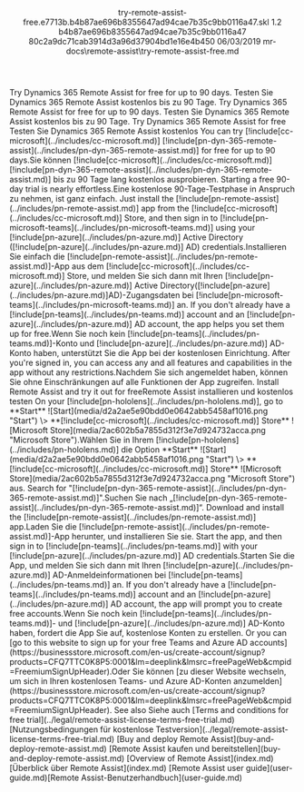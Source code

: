 <?xml version="1.0" encoding="UTF-8"?>
<xliff xmlns:logoport="urn:logoport:xliffeditor:xliff-extras:1.0" xmlns:tilt="urn:logoport:xliffeditor:tilt-non-translatables:1.0" xmlns:xsi="http://www.w3.org/2001/XMLSchema-instance" xmlns="urn:oasis:names:tc:xliff:document:1.2" xmlns:xliffext="urn:microsoft:content:schema:xliffextensions" version="1.2" xsi:schemaLocation="urn:oasis:names:tc:xliff:document:1.2 xliff-core-1.2-transitional.xsd">
  <file datatype="xml" source-language="en-US" original="try-remote-assist-free.md" target-language="de-DE">
    <header>
      <tool tool-company="Microsoft" tool-version="1.0-d915bc8" tool-name="mdxliff" tool-id="mdxliff"/>
      <xliffext:skl_file_name>try-remote-assist-free.e7713b.b4b87ae696b8355647ad94cae7b35c9bb0116a47.skl</xliffext:skl_file_name>
      <xliffext:version>1.2</xliffext:version>
      <xliffext:ms.openlocfilehash>b4b87ae696b8355647ad94cae7b35c9bb0116a47</xliffext:ms.openlocfilehash>
      <xliffext:ms.sourcegitcommit>80c2a9dc71cab3914d3a96d37904bd1e16e4b450</xliffext:ms.sourcegitcommit>
      <xliffext:ms.lasthandoff>06/03/2019</xliffext:ms.lasthandoff>
      <xliffext:ms.openlocfilepath>mr-docs\remote-assist\try-remote-assist-free.md</xliffext:ms.openlocfilepath>
    </header>
    <body>
      <group extype="content" id="content">
        <trans-unit xml:space="preserve" translate="yes" id="101" restype="x-metadata">
          <source>Try Dynamics 365 Remote Assist for free for up to 90 days.</source>
        <target logoport:matchpercent="101" state="translated" state-qualifier="leveraged-tm">Testen Sie Dynamics 365 Remote Assist kostenlos bis zu 90 Tage.</target></trans-unit>
        <trans-unit xml:space="preserve" translate="yes" id="102" restype="x-metadata">
          <source>Try Dynamics 365 Remote Assist for free for up to 90 days.</source>
        <target logoport:matchpercent="101" state="translated" state-qualifier="leveraged-tm">Testen Sie Dynamics 365 Remote Assist kostenlos bis zu 90 Tage.</target></trans-unit>
        <trans-unit xml:space="preserve" translate="yes" id="103">
          <source>Try Dynamics 365 Remote Assist for free</source>
        <target logoport:matchpercent="101" state="translated" state-qualifier="leveraged-tm">Testen Sie Dynamics 365 Remote Assist kostenlos</target></trans-unit>
        <trans-unit xml:space="preserve" translate="yes" id="104">
          <source>You can try <ph id="ph1">[!include[cc-microsoft](../includes/cc-microsoft.md)]</ph> <ph id="ph2">[!include[pn-dyn-365-remote-assist](../includes/pn-dyn-365-remote-assist.md)]</ph> for free for up to 90 days.</source><target logoport:matchpercent="100" state="translated" state-qualifier="exact-match">Sie können <ph id="ph1">[!include[cc-microsoft](../includes/cc-microsoft.md)]</ph> <ph id="ph2">[!include[pn-dyn-365-remote-assist](../includes/pn-dyn-365-remote-assist.md)]</ph> bis zu 90 Tage lang kostenlos ausprobieren.</target>
        </trans-unit>
        <trans-unit xml:space="preserve" translate="yes" id="105">
          <source>Starting a free 90-day trial is nearly effortless.</source><target logoport:matchpercent="100" state="translated" state-qualifier="exact-match">Eine kostenlose 90-Tage-Testphase in Anspruch zu nehmen, ist ganz einfach.</target>
        </trans-unit>
        <trans-unit xml:space="preserve" translate="yes" id="106">
          <source>Just install the <ph id="ph1">[!include[pn-remote-assist](../includes/pn-remote-assist.md)]</ph> app from the <ph id="ph2">[!include[cc-microsoft](../includes/cc-microsoft.md)]</ph> Store, and then sign in to <ph id="ph3">[!include[pn-microsoft-teams](../includes/pn-microsoft-teams.md)]</ph> using your <ph id="ph4">[!include[pn-azure](../includes/pn-azure.md)]</ph> Active Directory (<ph id="ph5">[!include[pn-azure](../includes/pn-azure.md)]</ph> AD) credentials.</source><target logoport:matchpercent="80" state="translated" state-qualifier="fuzzy-match">Installieren Sie einfach die <ph id="ph1">[!include[pn-remote-assist](../includes/pn-remote-assist.md)]</ph>-App aus dem <ph id="ph2">[!include[cc-microsoft](../includes/cc-microsoft.md)]</ph> Store, und melden Sie sich dann mit Ihren <ph id="ph4">[!include[pn-azure](../includes/pn-azure.md)]</ph> Active Directory(<ph id="ph5">[!include[pn-azure](../includes/pn-azure.md)]</ph>AD)-Zugangsdaten bei <ph id="ph3">[!include[pn-microsoft-teams](../includes/pn-microsoft-teams.md)]</ph> an.</target>
        </trans-unit>
        <trans-unit xml:space="preserve" translate="yes" id="107">
          <source>If you don't already have a <ph id="ph1">[!include[pn-teams](../includes/pn-teams.md)]</ph> account and an <ph id="ph2">[!include[pn-azure](../includes/pn-azure.md)]</ph> AD account, the app helps you set them up for free.</source><target logoport:matchpercent="92" state="translated" state-qualifier="fuzzy-match">Wenn Sie noch kein <ph id="ph1">[!include[pn-teams](../includes/pn-teams.md)]</ph>-Konto und <ph id="ph2">[!include[pn-azure](../includes/pn-azure.md)]</ph> AD-Konto haben, unterstützt Sie die App bei der kostenlosen Einrichtung.</target>
        </trans-unit>
        <trans-unit xml:space="preserve" translate="yes" id="108">
          <source>After you're signed in, you can access any and all features and capabilities in the app without any restrictions.</source><target logoport:matchpercent="101" state="translated" state-qualifier="id-match">Nachdem Sie sich angemeldet haben, können Sie ohne Einschränkungen auf alle Funktionen der App zugreifen.</target>
        </trans-unit>
        <trans-unit xml:space="preserve" translate="yes" id="109">
          <source>Install Remote Assist and try it out for free</source><target logoport:matchpercent="101" state="translated" state-qualifier="id-match">Remote Assist installieren und kostenlos testen</target>
        </trans-unit>
        <trans-unit xml:space="preserve" translate="yes" id="110">
          <source>On your <ph id="ph1">[!include[pn-hololens](../includes/pn-hololens.md)]</ph>, go to <bpt id="p1">**</bpt>Start<ept id="p1">**</ept> <bpt id="p2">![</bpt>Start<ept id="p2">]</ept><bpt id="p3">(media/d2a2ae5e90bdd0e0642abb5458af1016.png "</bpt>Start<ept id="p3">")</ept> <ph id="ph2">\&gt;</ph> <bpt id="p4">**</bpt><ph id="ph3">[!include[cc-microsoft](../includes/cc-microsoft.md)]</ph> Store<ept id="p4">**</ept> <bpt id="p5">![</bpt>Microsoft Store<ept id="p5">]</ept><bpt id="p6">(media/2ac602b5a7855d312f3e7d924732acca.png "</bpt>Microsoft Store<ept id="p6">")</ept>.</source><target logoport:matchpercent="101" state="translated" state-qualifier="id-match">Wählen Sie in Ihrem <ph id="ph1">[!include[pn-hololens](../includes/pn-hololens.md)]</ph> die Option <bpt id="p1">**</bpt>Start<ept id="p1">**</ept> <bpt id="p2">![</bpt>Start<ept id="p2">]</ept><bpt id="p3">(media/d2a2ae5e90bdd0e0642abb5458af1016.png "</bpt>Start<ept id="p3">")</ept> <ph id="ph2">\&gt;</ph> <bpt id="p4">**</bpt><ph id="ph3">[!include[cc-microsoft](../includes/cc-microsoft.md)]</ph> Store<ept id="p4">**</ept> <bpt id="p5">![</bpt>Microsoft Store<ept id="p5">]</ept><bpt id="p6">(media/2ac602b5a7855d312f3e7d924732acca.png "</bpt>Microsoft Store<ept id="p6">")</ept> aus.</target>
        </trans-unit>
        <trans-unit xml:space="preserve" translate="yes" id="111">
          <source>Search for "<ph id="ph1">[!include[pn-dyn-365-remote-assist](../includes/pn-dyn-365-remote-assist.md)]</ph>".</source><target logoport:matchpercent="101" state="translated" state-qualifier="id-match">Suchen Sie nach „<ph id="ph1">[!include[pn-dyn-365-remote-assist](../includes/pn-dyn-365-remote-assist.md)]</ph>“.</target>
        </trans-unit>
        <trans-unit xml:space="preserve" translate="yes" id="112">
          <source>Download and install the <ph id="ph1">[!include[pn-remote-assist](../includes/pn-remote-assist.md)]</ph> app.</source><target logoport:matchpercent="101" state="translated" state-qualifier="id-match">Laden Sie die <ph id="ph1">[!include[pn-remote-assist](../includes/pn-remote-assist.md)]</ph>-App herunter, und installieren Sie sie.</target>
        </trans-unit>
        <trans-unit xml:space="preserve" translate="yes" id="113">
          <source>Start the app, and then sign in to <ph id="ph1">[!include[pn-teams](../includes/pn-teams.md)]</ph> with your <ph id="ph2">[!include[pn-azure](../includes/pn-azure.md)]</ph> AD credentials.</source><target logoport:matchpercent="101" state="translated" state-qualifier="id-match">Starten Sie die App, und melden Sie sich dann mit Ihren <ph id="ph2">[!include[pn-azure](../includes/pn-azure.md)]</ph> AD-Anmeldeinformationen bei <ph id="ph1">[!include[pn-teams](../includes/pn-teams.md)]</ph> an.</target>
        </trans-unit>
        <trans-unit xml:space="preserve" translate="yes" id="114">
          <source>If you don't already have a <ph id="ph1">[!include[pn-teams](../includes/pn-teams.md)]</ph> account and an <ph id="ph2">[!include[pn-azure](../includes/pn-azure.md)]</ph> AD account, the app will prompt you to create free accounts.</source><target logoport:matchpercent="101" state="translated" state-qualifier="id-match">Wenn Sie noch kein <ph id="ph1">[!include[pn-teams](../includes/pn-teams.md)]</ph>- und <ph id="ph2">[!include[pn-azure](../includes/pn-azure.md)]</ph> AD-Konto haben, fordert die App Sie auf, kostenlose Konten zu erstellen.</target>
        </trans-unit>
        <trans-unit xml:space="preserve" translate="yes" id="115">
          <source>Or you can <bpt id="p1">[</bpt>go to this website to sign up for your free Teams and Azure AD accounts<ept id="p1">](https://businessstore.microsoft.com/en-us/create-account/signup?products=CFQ7TTC0K8P5:0001&amp;lm=deeplink&amp;lmsrc=freePageWeb&amp;cmpid=FreemiumSignUpHeader)</ept>.</source><target logoport:matchpercent="101" state="translated" state-qualifier="id-match">Oder Sie können <bpt id="p1">[</bpt>zu dieser Website wechseln, um sich in Ihren kostenlosen Teams- und Azure AD-Konten anzumelden<ept id="p1">](https://businessstore.microsoft.com/en-us/create-account/signup?products=CFQ7TTC0K8P5:0001&amp;lm=deeplink&amp;lmsrc=freePageWeb&amp;cmpid=FreemiumSignUpHeader)</ept>.</target>
        </trans-unit>
        <trans-unit xml:space="preserve" translate="yes" id="116">
          <source>See also</source>
        <target logoport:matchpercent="101" state="translated" state-qualifier="leveraged-tm">Siehe auch</target></trans-unit>
        <trans-unit xml:space="preserve" translate="yes" id="117">
          <source><bpt id="p1">[</bpt>Terms and conditions for free trial<ept id="p1">](../legal/remote-assist-license-terms-free-trial.md)</ept></source>
        <target logoport:matchpercent="101" state="translated" state-qualifier="leveraged-tm"><bpt id="p1">[</bpt>Nutzungsbedingungen für kostenlose Testversion<ept id="p1">](../legal/remote-assist-license-terms-free-trial.md)</ept></target></trans-unit>
        <trans-unit xml:space="preserve" translate="yes" id="118">
          <source><bpt id="p1">[</bpt>Buy and deploy Remote Assist<ept id="p1">](buy-and-deploy-remote-assist.md)</ept></source>
        <target logoport:matchpercent="100" state="translated" state-qualifier="leveraged-inherited"><bpt id="p1">[</bpt>Remote Assist kaufen und bereitstellen<ept id="p1">](buy-and-deploy-remote-assist.md)</ept></target></trans-unit>
        <trans-unit xml:space="preserve" translate="yes" id="119">
          <source><bpt id="p1">[</bpt>Overview of Remote Assist<ept id="p1">](index.md)</ept></source><target logoport:matchpercent="101" state="translated" state-qualifier="id-match"><bpt id="p1">[</bpt>Überblick über Remote Assist<ept id="p1">](index.md)</ept></target>
        </trans-unit>
        <trans-unit xml:space="preserve" translate="yes" id="120">
          <source><bpt id="p1">[</bpt>Remote Assist user guide<ept id="p1">](user-guide.md)</ept></source><target logoport:matchpercent="101" state="translated" state-qualifier="id-match"><bpt id="p1">[</bpt>Remote Assist-Benutzerhandbuch<ept id="p1">](user-guide.md)</ept></target>
        </trans-unit>
      </group>
    </body>
  </file>
</xliff>